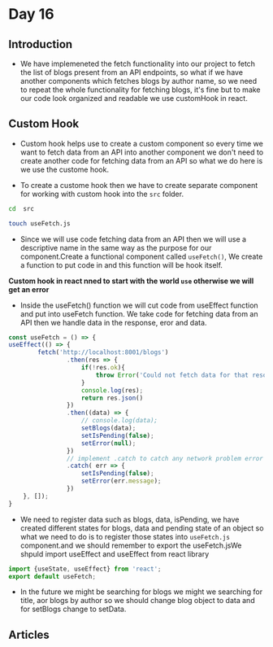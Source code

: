 # Day 16

## Introduction

- We have implemeneted the fetch functionality into our project to fetch the list of blogs present from an API endpoints, so what if we have another components which fetches blogs by author name, so we need to repeat the whole functionality for fetching blogs, it's fine but to make our code look organized and readable we use customHook in react.

## Custom Hook

- Custom hook helps use to create a custom component so every time we want to fetch data from an API into another component we don't need to create another code for fetching data from an API so what we do here is we use the custome hook.

- To create a custome hook then we have to create separate component for working with custom hook into the `src` folder.

```sh
cd  src

touch useFetch.js
```

- Since we will use code fetching data from an API then we will use a descriptive name in the same way as the purpose for our component.Create a functional component called `useFetch()`, We create a function to put code in and this function will be hook itself.

__Custom hook in react nned to start with the world `use` otherwise we will get an error__

- Inside the useFetch() function we will cut code from useEffect function and put into useFetch function. We take code for fetching data from an API then we handle data in the response, eror and data.

```js
const useFetch = () => {
useEffect(() => {
        fetch('http://localhost:8001/blogs')
                .then(res => {
                    if(!res.ok){
                        throw Error('Could not fetch data for that resources')
                    }
                    console.log(res);
                    return res.json()
                })
                .then((data) => {
                    // console.log(data);
                    setBlogs(data);
                    setIsPending(false);
                    setError(null);
                })
                // implement .catch to catch any network problem error
                .catch( err => {
                    setIsPending(false);
                    setError(err.message);
                })
    }, []);
}
```

- We need to register data such as blogs, data, isPending, we have created different states for blogs, data and pending state of an object so what we need to do is to register those states into `useFetch.js` component.and we should remember to export the useFetch.jsWe shpuld import useEffect and useEffect from react library

```js
import {useState, useEffect} from 'react';
export default useFetch;
```

- In the future we might be searching for blogs we might we searching for title, aor blogs by author so we should change blog object to data and for setBlogs change to setData.



## Articles

